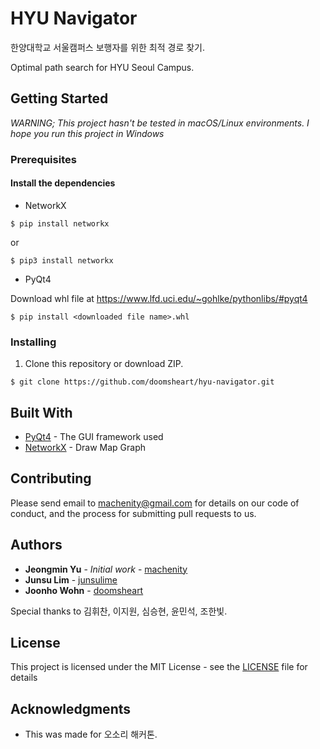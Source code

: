 # HYU Navigator

한양대학교 서울캠퍼스 보행자를 위한 최적 경로 찾기.

Optimal path search for HYU Seoul Campus.

## Getting Started

*WARNING; This project hasn't be tested in macOS/Linux environments. I hope you run this project in Windows*

### Prerequisites

#### Install the dependencies

- NetworkX

```
$ pip install networkx
```
or
```
$ pip3 install networkx
```

- PyQt4

Download whl file at https://www.lfd.uci.edu/~gohlke/pythonlibs/#pyqt4
```
$ pip install <downloaded file name>.whl
```




### Installing

1. Clone this repository or download ZIP.
```
$ git clone https://github.com/doomsheart/hyu-navigator.git
```


## Built With

* [PyQt4](http://pyqt.sourceforge.net/Docs/PyQt4/index.html) - The GUI framework used
* [NetworkX](https://networkx.github.io/) - Draw Map Graph

## Contributing

Please send email to machenity@gmail.com for details on our code of conduct, and the process for submitting pull requests to us.

## Authors

* **Jeongmin Yu** - *Initial work* - [machenity](https://github.com/machenity)
* **Junsu Lim** - [junsulime](https://github.com/junsulime)
* **Joonho Wohn** - [doomsheart](https://github.com/doomsheart)

Special thanks to 김휘찬, 이지원, 심승현, 윤민석, 조한빛.

## License

This project is licensed under the MIT License - see the [LICENSE](LICENSE) file for details

## Acknowledgments

* This was made for 오소리 해커톤.
